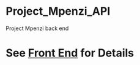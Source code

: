 # Project_Mpenzi_API
Project Mpenzi back end

# See [Front End](https://github.com/egranato/Project_Mpenzi) for Details
